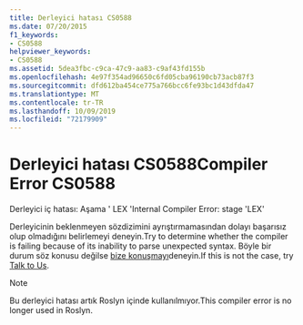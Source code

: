 ```yaml
---
title: Derleyici hatası CS0588
ms.date: 07/20/2015
f1_keywords:
- CS0588
helpviewer_keywords:
- CS0588
ms.assetid: 5dea3fbc-c9ca-47c9-aa83-c9af43fd155b
ms.openlocfilehash: 4e97f354ad96650c6fd05cba96190cb73acb87f3
ms.sourcegitcommit: dfd612ba454ce775a766bcc6fe93bc1d43dfda47
ms.translationtype: MT
ms.contentlocale: tr-TR
ms.lasthandoff: 10/09/2019
ms.locfileid: "72179909"
---
```

# <a name="compiler-error-cs0588"></a><span data-ttu-id="3e8db-102">Derleyici hatası CS0588</span><span class="sxs-lookup"><span data-stu-id="3e8db-102">Compiler Error CS0588</span></span>

<span data-ttu-id="3e8db-103">Derleyici iç hatası: Aşama ' LEX '</span><span class="sxs-lookup"><span data-stu-id="3e8db-103">Internal Compiler Error: stage 'LEX'</span></span>

 <span data-ttu-id="3e8db-104">Derleyicinin beklenmeyen sözdizimini ayrıştırmamasından dolayı başarısız olup olmadığını belirlemeyi deneyin.</span><span class="sxs-lookup"><span data-stu-id="3e8db-104">Try to determine whether the compiler is failing because of its inability to parse unexpected syntax.</span></span> <span data-ttu-id="3e8db-105">Böyle bir durum söz konusu değilse [bize konuşmayı](/visualstudio/ide/talk-to-us)deneyin.</span><span class="sxs-lookup"><span data-stu-id="3e8db-105">If this is not the case, try [Talk to Us](/visualstudio/ide/talk-to-us).</span></span>
 
> [!NOTE]
> <span data-ttu-id="3e8db-106">Bu derleyici hatası artık Roslyn içinde kullanılmıyor.</span><span class="sxs-lookup"><span data-stu-id="3e8db-106">This compiler error is no longer used in Roslyn.</span></span> 

